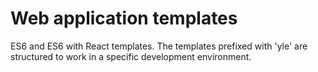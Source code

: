 # Web application templates

ES6 and ES6 with React templates. The templates prefixed with 'yle' are structured to work in a specific development environment.